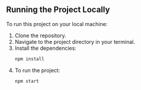 ## Running the Project Locally

To run this project on your local machine:

1. Clone the repository.
2. Navigate to the project directory in your terminal.
3. Install the dependencies:
   ```bash
   npm install

4. To run the project:
    ```bash
   npm start